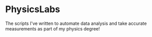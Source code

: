 # PhysicsLabs
The scripts I've written to automate data analysis and take accurate measurements as part of my physics degree!
